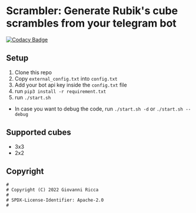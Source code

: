 # Scrambler: Generate Rubik's cube scrambles from your telegram bot

[![Codacy Badge](https://app.codacy.com/project/badge/Grade/aca29c281cc4435f9bdf39223b1ad02e)](https://www.codacy.com/gh/ItsVixano/scrambler/dashboard?utm_source=github.com&amp;utm_medium=referral&amp;utm_content=ItsVixano/scrambler&amp;utm_campaign=Badge_Grade)

## Setup
1.  Clone this repo
2.  Copy `external_config.txt` into `config.txt`
3.  Add your bot api key inside the `config.txt` file
4.  run `pip3 install -r requirement.txt`
5.  run `./start.sh`

-   In case you want to debug the code, run `./start.sh -d` or `./start.sh --debug`

## Supported cubes
-   3x3
-   2x2

## Copyright
```text
#
# Copyright (C) 2022 Giovanni Ricca
#
# SPDX-License-Identifier: Apache-2.0
#
```
